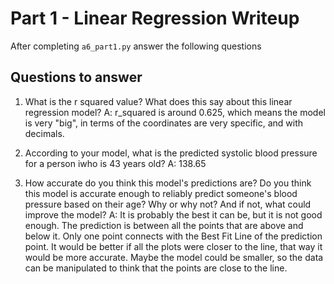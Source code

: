 # Part 1 - Linear Regression Writeup

After completing `a6_part1.py` answer the following questions

## Questions to answer

1. What is the r squared value?  What does this say about this linear regression model?
A: r_squared is around 0.625, which means the model is very "big", in terms of the coordinates are very specific, and with decimals.

2. According to your model, what is the predicted systolic blood pressure for a person iwho is 43 years old?
A: 138.65

3. How accurate do you think this model's predictions are?  Do you think this model is accurate enough to reliably predict someone's blood pressure based on their age?  Why or why not?  And if not, what could improve the model?
A: It is probably the best it can be, but it is not good enough. The prediction is between all the points that are above and below it. Only one point connects with the Best Fit Line of the prediction point. It would be better if all the plots were closer to the line, that way it would be more accurate. Maybe the model could be smaller, so the data can be manipulated to think that the points are close to the line.